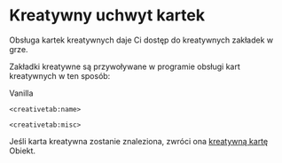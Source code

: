 # Kreatywny uchwyt kartek

Obsługa kartek kreatywnych daje Ci dostęp do kreatywnych zakładek w grze.

Zakładki kreatywne są przywoływane w programie obsługi kart kreatywnych w ten sposób:

Vanilla

```zenscript
<creativetab:name>

<creativetab:misc>
```

Jeśli karta kreatywna zostanie znaleziona, zwróci ona [kreatywną kartę](/Mods/ContentTweaker/Vanilla/Creatable_Content/Creative_Tab/) Obiekt.